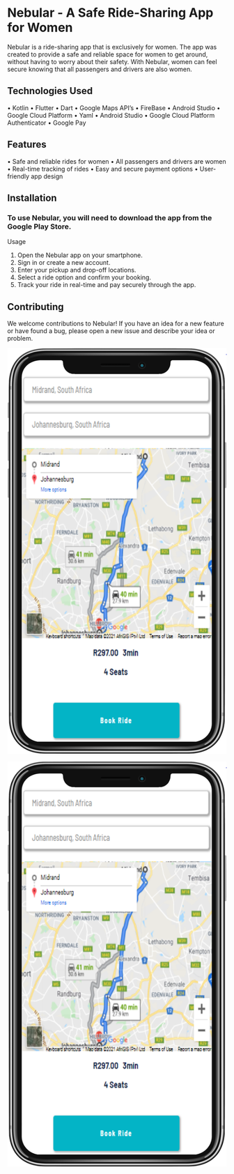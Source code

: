 # Nebular - A Safe Ride-Sharing App for Women
Nebular is a ride-sharing app that is exclusively for women. The app was created to provide a safe and reliable space for women to get around, without having to worry about their safety. With Nebular, women can feel secure knowing that all passengers and drivers are also women.


## Technologies Used
•	Kotlin
•	Flutter
•	Dart
•	Google Maps API’s
•	FireBase
•	Android Studio
•	Google Cloud Platform
•	Yaml
•	Android Studio
•	Google Cloud Platform Authenticator
•	Google Pay


## Features
•	Safe and reliable rides for women
•	All passengers and drivers are women
•	Real-time tracking of rides
•	Easy and secure payment options
•	User-friendly app design


## Installation
### To use Nebular, you will need to download the app from the Google Play Store.
Usage
1.	Open the Nebular app on your smartphone.
2.	Sign in or create a new account.
3.	Enter your pickup and drop-off locations.
4.	Select a ride option and confirm your booking.
5.	Track your ride in real-time and pay securely through the app.


## Contributing
We welcome contributions to Nebular! If you have an idea for a new feature or have found a bug, please open a new issue and describe your idea or problem.

![## Nebular Passenger](/images/Nebular%20Passenger.png "Screen Short of The passenger side")

![## Nebular Driver](/images/Nebular%20Passenger.png "Screen Short of The Driver side")